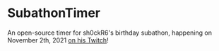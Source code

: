 # SubathonTimer
An open-source timer for sh0ckR6's birthday subathon, happening on November 2th, 2021 [on his Twitch](https://twitch.tv/sh0ckR6)!

